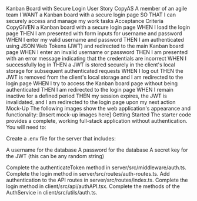 Kanban Board with Secure Login
User Story
CopyAS A member of an agile team
I WANT a Kanban board with a secure login page
SO THAT I can securely access and manage my work tasks
Acceptance Criteria
CopyGIVEN a Kanban board with a secure login page
WHEN I load the login page
THEN I am presented with form inputs for username and password
WHEN I enter my valid username and password
THEN I am authenticated using JSON Web Tokens (JWT) and redirected to the main Kanban board page
WHEN I enter an invalid username or password
THEN I am presented with an error message indicating that the credentials are incorrect
WHEN I successfully log in
THEN a JWT is stored securely in the client's local storage for subsequent authenticated requests
WHEN I log out
THEN the JWT is removed from the client's local storage and I am redirected to the login page
WHEN I try to access the Kanban board page without being authenticated
THEN I am redirected to the login page
WHEN I remain inactive for a defined period
THEN my session expires, the JWT is invalidated, and I am redirected to the login page upon my next action
Mock-Up
The following images show the web application's appearance and functionality:
[Insert mock-up images here]
Getting Started
The starter code provides a complete, working full-stack application without authentication. You will need to:

Create a .env file for the server that includes:

A username for the database
A password for the database
A secret key for the JWT (this can be any random string)


Complete the authenticateToken method in server/src/middleware/auth.ts.
Complete the login method in server/src/routes/auth-routes.ts.
Add authentication to the API routes in server/src/routes/index.ts.
Complete the login method in client/src/api/authAPI.tsx.
Complete the methods of the AuthService in client/src/utils/auth.ts.
